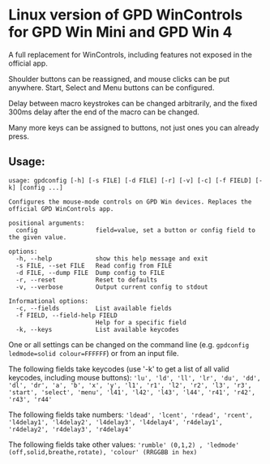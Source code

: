 # Linux version of GPD WinControls for GPD Win Mini and GPD Win 4

A full replacement for WinControls, including features not exposed in the official app.

Shoulder buttons can be reassigned, and mouse clicks can be put anywhere. Start, Select and Menu buttons can be configured.

Delay between macro keystrokes can be changed arbitrarily, and the fixed 300ms delay after the end of the macro can be changed.

Many more keys can be assigned to buttons, not just ones you can already press.

## Usage:

```
usage: gpdconfig [-h] [-s FILE] [-d FILE] [-r] [-v] [-c] [-f FIELD] [-k] [config ...]

Configures the mouse-mode controls on GPD Win devices. Replaces the official GPD WinControls app.

positional arguments:
  config                field=value, set a button or config field to the given value.

options:
  -h, --help            show this help message and exit
  -s FILE, --set FILE   Read config from FILE
  -d FILE, --dump FILE  Dump config to FILE
  -r, --reset           Reset to defaults
  -v, --verbose         Output current config to stdout

Informational options:
  -c, --fields          List available fields
  -f FIELD, --field-help FIELD
                        Help for a specific field
  -k, --keys            List available keycodes
```

One or all settings can be changed on the command line (e.g. `gpdconfig ledmode=solid colour=FFFFFF`) or from an input file.

The following fields take keycodes (use '-k' to get a list of all valid keycodes, including mouse buttons):
`'lu', 'ld', 'll', 'lr', 'du', 'dd', 'dl', 'dr', 'a', 'b', 'x', 'y', 'l1', 'r1', 'l2', 'r2', 'l3', 'r3', 'start', 'select', 'menu', 'l41', 'l42', 'l43', 'l44', 'r41', 'r42', 'r43', 'r44'`

The following fields take numbers:
`'ldead', 'lcent', 'rdead', 'rcent', 'l4delay1', 'l4delay2', 'l4delay3', 'l4delay4', 'r4delay1', 'r4delay2', 'r4delay3', 'r4delay4'`

The following fields take other values:
`'rumble' (0,1,2) , 'ledmode' (off,solid,breathe,rotate), 'colour' (RRGGBB in hex)`
